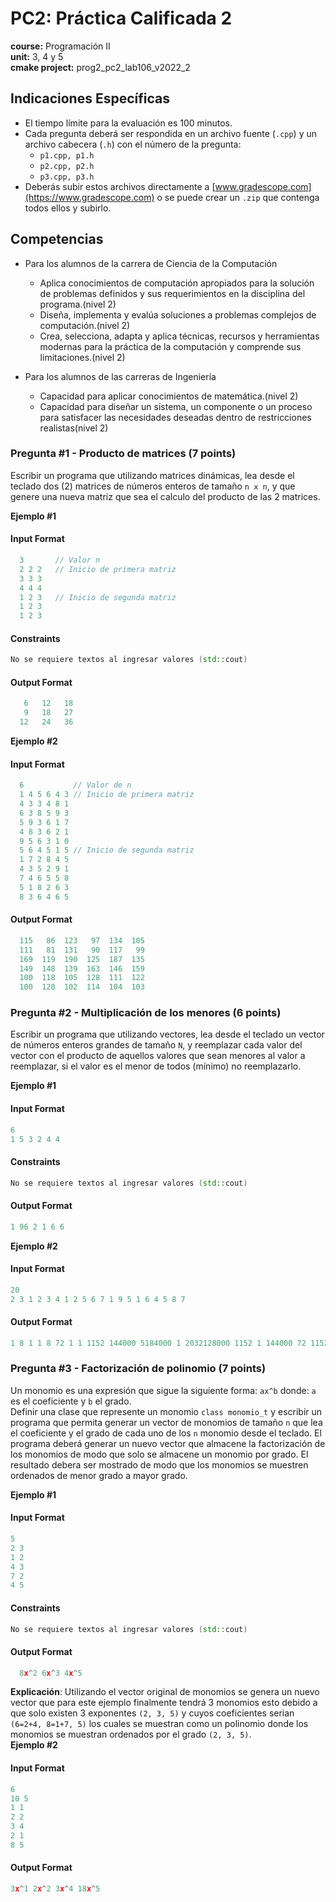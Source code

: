 # PC2: Práctica Calificada 2
**course:** Programación II  
**unit:** 3, 4 y 5  
**cmake project:** prog2_pc2_lab106_v2022_2

## Indicaciones Específicas
- El tiempo límite para la evaluación es 100 minutos.
- Cada pregunta deberá ser respondida en un archivo fuente (`.cpp`) y un archivo cabecera (`.h`) con el número de la pregunta:
  - `p1.cpp, p1.h`
  - `p2.cpp, p2.h`
  - `p3.cpp, p3.h`
- Deberás subir estos archivos directamente a [www.gradescope.com](https://www.gradescope.com) o se puede crear un `.zip` que contenga todos ellos y subirlo.

## Competencias
- Para los alumnos de la carrera de Ciencia de la Computación
  - Aplica conocimientos de computación apropiados para la solución de problemas definidos y sus requerimientos en la disciplina del programa.(nivel 2)
  - Diseña, implementa y evalúa soluciones a problemas complejos de computación.(nivel 2)
  - Crea, selecciona, adapta y aplica técnicas, recursos y herramientas modernas para la práctica de la computación y comprende sus limitaciones.(nivel 2)

- Para los alumnos de las carreras de Ingeniería
  - Capacidad para aplicar conocimientos de matemática.(nivel 2)
  - Capacidad para diseñar un sistema, un componente o un proceso para satisfacer las necesidades deseadas dentro de restricciones realistas(nivel 2)

### Pregunta #1 - Producto de matrices (7 points)

Escribir un programa que utilizando matrices dinámicas, lea desde el teclado dos (2) matrices de números enteros de tamaño `n x n`, y que genere una nueva matriz que sea el calculo del producto de las 2 matrices.

**Ejemplo #1**
#### Input Format
```cpp
  3       // Valor n
  2 2 2   // Inicio de primera matriz 
  3 3 3
  4 4 4
  1 2 3   // Inicio de segunda matriz
  1 2 3
  1 2 3
```

#### Constraints
```cpp
No se requiere textos al ingresar valores (std::cout)
```

#### Output Format
```cpp
   6   12   18
   9   18   27
  12   24   36
```

**Ejemplo #2**
#### Input Format
```cpp
  6           // Valor de n
  1 4 5 6 4 3 // Inicio de primera matriz
  4 3 3 4 8 1
  6 3 8 5 9 3
  5 9 3 6 1 7
  4 8 3 6 2 1
  9 5 6 3 1 0
  5 6 4 5 1 5 // Inicio de segunda matriz
  1 7 2 8 4 5
  4 3 5 2 9 1
  7 4 6 5 5 8
  5 1 8 2 6 3
  8 3 6 4 6 5
```
#### Output Format
```cpp
  115   86  123   97  134  105
  111   81  131   90  117   99
  169  119  190  125  187  135
  149  148  139  163  146  159
  100  118  105  128  111  122
  100  120  102  114  104  103
```

### Pregunta #2 - Multiplicación de los menores (6 points)

Escribir un programa que utilizando vectores, lea desde el teclado un vector de números enteros grandes de tamaño `N`, y reemplazar cada valor del vector con el producto de aquellos valores que sean menores al valor a reemplazar, si el valor es el menor de todos (mínimo) no reemplazarlo.

**Ejemplo #1**
#### Input Format
```cpp
6
1 5 3 2 4 4
```

#### Constraints
```cpp
No se requiere textos al ingresar valores (std::cout)
```

#### Output Format
```cpp
1 96 2 1 6 6
```

**Ejemplo #2**
#### Input Format
```cpp
20
2 3 1 2 3 4 1 2 5 6 7 1 9 5 1 6 4 5 8 7
```
#### Output Format
```cpp
1 8 1 1 8 72 1 1 1152 144000 5184000 1 2032128000 1152 1 144000 72 1152 254016000 5184000
```

### Pregunta #3 - Factorización de polinomio (7 points)

Un monomio es una expresión que sigue la siguiente forma: `ax^b` donde: `a` es el coeficiente y `b` el grado.  
Definir una clase que represente un monomio `class monomio_t` y escribir un programa que permita generar un vector de monomios de tamaño `n` que lea el coeficiente y el grado de cada uno de los `n` monomio desde el teclado.
El programa deberá generar un nuevo vector que almacene la factorización de los monomios de modo que solo se almacene un monomio por grado. El resultado debera ser mostrado de modo que los monomios se muestren ordenados de menor grado a mayor grado.

**Ejemplo #1**
#### Input Format
```cpp
5
2 3
1 2
4 3
7 2
4 5
```

#### Constraints
```cpp
No se requiere textos al ingresar valores (std::cout)
```

#### Output Format
```cpp
  8x^2 6x^3 4x^5
```

**Explicación**: Utilizando el vector original de monomios se genera un nuevo vector que
para este ejemplo finalmente tendrá 3 monomios esto debido a que solo existen 3 exponentes `(2, 3, 5)` y cuyos coeficientes serian `(6=2+4, 8=1+7, 5)` los cuales se muestran como un polinomio
donde los monomios se muestran ordenados por el grado `(2, 3, 5)`.  
**Ejemplo #2**
#### Input Format
```cpp
6
10 5
1 1
2 2
3 4
2 1
8 5
```
#### Output Format
```cpp
3x^1 2x^2 3x^4 18x^5
```
